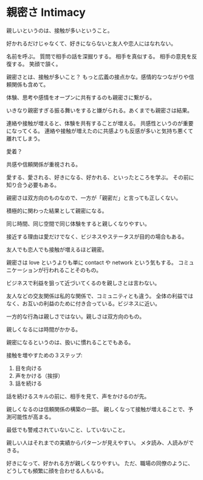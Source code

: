 # 親密さ Intimacy

親しいというのは、接触が多いということ。

好かれるだけじゃなくて、好きにならないと友人や恋人にはなれない。

名前を呼ぶ。
質問で相手の話を深掘りする。
相手を真似する。
相手の意見を反復する。
笑顔で頷く。

親密さとは、接触が多いこと？
もっと広義の接点かな。感情的なつながりや信頼関係も含めて。

体験、思考や感情をオープンに共有するのも親密さに繋がる。

いきなり親密すぎる振る舞いをすると嫌がられる。あくまでも親密さは結果。

連絡や接触が増えると、体験を共有することが増える。
共感性というのが重要になってくる。
連絡や接触が増えたのに共感よりも反感が多いと気持ち悪くて離れてしまう。

愛着？

共感や信頼関係が重視される。

愛する、愛される、好きになる、好かれる、といったところを学ぶ。
その前に知り合う必要もある。

親密さは双方向のものなので、一方が「親密だ」と言っても正しくない。

積極的に関わった結果として親密になる。

同じ時間、同じ空間で同じ体験をすると親しくなりやすい。

接近する理由は愛だけでなく、ビジネスやステータスが目的の場合もある。

友人でも恋人でも接触が増えるほど親密。

親密さは love というよりも単に contact や network という気もする。
コミュニケーションが行われることそのもの。

ビジネスで利益を狙って近づいてくるのを親しさとは言わない。

友人などの交友関係は私的な関係で、コミュニティとも違う。
全体の利益ではなく、お互いの利益のために付き合っている。ビジネスに近い。

一方的な行為は親しさではない。親しさは双方向のもの。

親しくなるには時間がかかる。

親密になるというのは、扱いに慣れることでもある。

接触を増やすための３ステップ:

1. 目を向ける
2. 声をかける（挨拶）
3. 話を続ける

話を続けるスキルの前に、相手を見て、声をかけるのが先。

親しくなるのは信頼関係の構築の一部。
親しくなって接触が増えることで、予測可能性が高まる。

最低でも警戒されていないこと、していないこと。

親しい人はそれまでの実績からパターンが見えやすい。
メタ読み、人読みができる。

好きになって、好かれる方が親しくなりやすい。
ただ、職場の同僚のように、どうしても頻繁に顔を合わせる人もいる。
